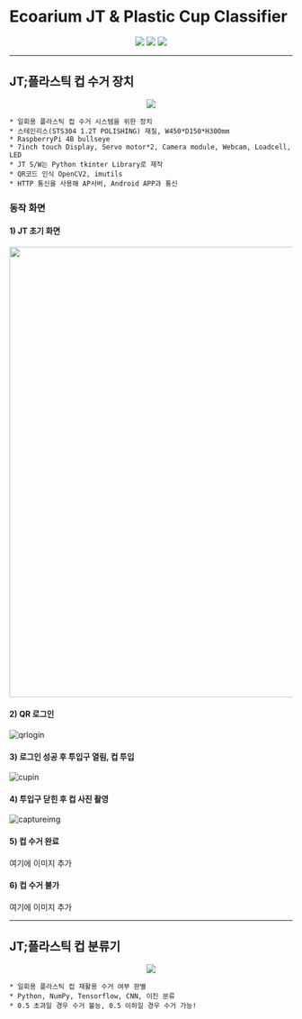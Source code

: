 # Ecoarium JT & Plastic Cup Classifier
<p align="center">
  <img src="https://img.shields.io/badge/tensorflow-FF6F00?style=for-the-badge&logo=tensorflow&logoColor=white">
  <img src="https://img.shields.io/badge/Python-3776AB?style=for-the-badge&logo=Python&logoColor=white">
  <img src="https://img.shields.io/badge/Clang-A8B9CC?style=for-the-badge&logo=c&logoColor=white">
</p>

---

## JT;플라스틱 컵 수거 장치
<p align="center">
  <img src="https://github.com/mixgolem/SKU-Ecoarium/assets/130221911/b47ee6d1-2bfd-4b1f-85a5-75f385b62bc2">
</p>

    * 일회용 플라스틱 컵 수거 시스템을 위한 장치
    * 스테인리스(STS304 1.2T POLISHING) 재질, W450*D150*H300mm
    * RaspberryPi 4B bullseye
    * 7inch touch Display, Servo motor*2, Camera module, Webcam, Loadcell, LED
    * JT S/W는 Python tkinter Library로 제작
    * QR코드 인식 OpenCV2, imutils
    * HTTP 통신을 사용해 AP서버, Android APP과 통신

### 동작 화면

#### 1) JT 초기 화면

<img src="https://github.com/mixgolem/SKU-Ecoarium/assets/130221911/8659afbe-70d6-40ab-a3b3-36425d0a8a4f" width="800">


#### 2) QR 로그인

![qrlogin](https://github.com/mixgolem/SKU-Ecoarium/assets/130221911/cd7156d6-74b1-41a0-9aba-26478e092d73)


#### 3) 로그인 성공 후 투입구 열림, 컵 투입

![cupin](https://github.com/mixgolem/SKU-Ecoarium/assets/130221911/dd184eb6-0a6f-40b7-aca9-f3a667ac02fb)


#### 4) 투입구 닫힌 후 컵 사진 촬영

![captureimg](https://github.com/mixgolem/SKU-Ecoarium/assets/130221911/f983947a-3eb1-4e3c-b6af-30be5ce98a6b)


#### 5) 컵 수거 완료

여기에 이미지 추가


#### 6) 컵 수거 불가

여기에 이미지 추가


---

## JT;플라스틱 컵 분류기
<p align="center">
  <img src="https://github.com/mixgolem/SKU-Ecoarium/assets/130221911/f5393994-810a-4ce4-b153-8fc599dc0bf0">
</p>

    * 일회용 플라스틱 컵 재활용 수거 여부 판별
    * Python, NumPy, Tensorflow, CNN, 이진 분류
    * 0.5 초과일 경우 수거 불능, 0.5 이하일 경우 수거 가능!
